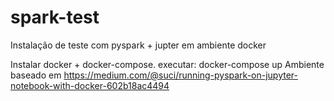 # spark-test
Instalação de teste com pyspark + jupter em ambiente docker

Instalar docker + docker-compose.
executar: docker-compose up
Ambiente baseado em https://medium.com/@suci/running-pyspark-on-jupyter-notebook-with-docker-602b18ac4494
